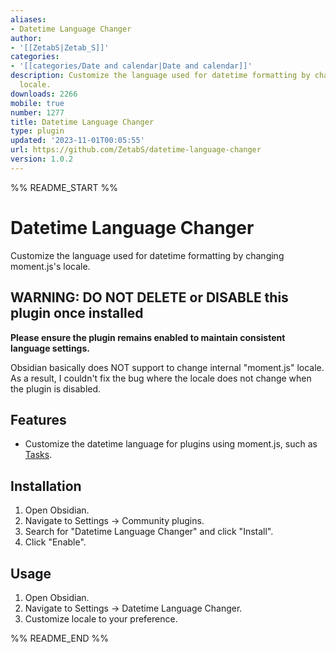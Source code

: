 ```yaml
---
aliases:
- Datetime Language Changer
author:
- '[[ZetabS|Zetab_S]]'
categories:
- '[[categories/Date and calendar|Date and calendar]]'
description: Customize the language used for datetime formatting by changing moment.js's
  locale.
downloads: 2266
mobile: true
number: 1277
title: Datetime Language Changer
type: plugin
updated: '2023-11-01T00:05:55'
url: https://github.com/ZetabS/datetime-language-changer
version: 1.0.2
---
```


%% README_START %%

# Datetime Language Changer

Customize the language used for datetime formatting by changing moment.js's locale.

## WARNING: DO NOT DELETE or DISABLE this plugin once installed

**Please ensure the plugin remains enabled to maintain consistent language settings.**

Obsidian basically does NOT support to change internal "moment.js" locale.
As a result, I couldn't fix the bug where the locale does not change when the plugin is disabled.

## Features

- Customize the datetime language for plugins using moment.js, such as [Tasks](https://github.com/obsidian-tasks-group/obsidian-tasks).

## Installation

1. Open Obsidian.
2. Navigate to Settings → Community plugins.
3. Search for "Datetime Language Changer" and click "Install".
4. Click "Enable".

## Usage

1. Open Obsidian.
2. Navigate to Settings → Datetime Language Changer.
3. Customize locale to your preference.


%% README_END %%